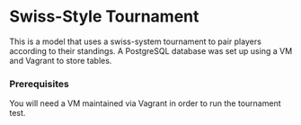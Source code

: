 # Swiss-Style Tournament

This is a model that uses a swiss-system tournament to pair players according to their standings. A PostgreSQL database was set up using a VM and Vagrant to store tables.

### Prerequisites

You will need a VM maintained via Vagrant in order to run the tournament test.


